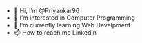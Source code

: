 - 👋 Hi, I’m @Priyankar96
- 👀 I’m interested in Computer Programming
- 🌱 I’m currently learning Web Develpment
- 📫 How to reach me LinkedIn

<!---
Priyankar96/Priyankar96 is a ✨ special ✨ repository because its `README.md` (this file) appears on your GitHub profile.
You can click the Preview link to take a look at your changes.
--->
